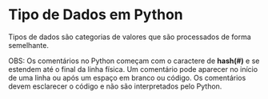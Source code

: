 # Tipo de Dados em Python

Tipos de dados são categorias de valores que são processados de forma semelhante.




OBS: Os comentários no Python começam com o caractere de **hash(#)** e se estendem até o final da linha física. 
Um comentário pode aparecer no início de uma linha ou após um espaço em branco ou código. Os comentários devem esclarecer o código e não são interpretados pelo Python.
